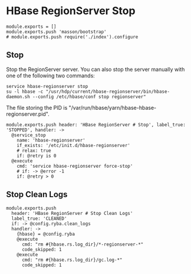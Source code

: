 
# HBase RegionServer Stop

    module.exports = []
    module.exports.push 'masson/bootstrap'
    # module.exports.push require('./index').configure

## Stop

Stop the RegionServer server. You can also stop the server manually with one of
the following two commands:

```
service hbase-regionserver stop
su -l hbase -c "/usr/hdp/current/hbase-regionserver/bin/hbase-daemon.sh --config /etc/hbase/conf stop regionserver"
```

The file storing the PID is "/var/run/hbase/yarn/hbase-hbase-regionserver.pid".

    module.exports.push header: 'HBase RegionServer # Stop', label_true: 'STOPPED', handler: ->
      @service_stop
        name: 'hbase-regionserver'
        if_exists: '/etc/init.d/hbase-regionserver'
        # relax: true
        if: @retry is 0
      @execute
        cmd: 'service hbase-regionserver force-stop'
        # if: -> @error -1
        if: @retry > 0

## Stop Clean Logs

    module.exports.push
      header: 'HBase RegionServer # Stop Clean Logs'
      label_true: 'CLEANED'
      if: -> @config.ryba.clean_logs
      handler: ->
        {hbase} = @config.ryba
        @execute
          cmd: "rm #{hbase.rs.log_dir}/*-regionserver-*"
          code_skipped: 1
        @execute
          cmd: "rm #{hbase.rs.log_dir}/gc.log-*"
          code_skipped: 1
